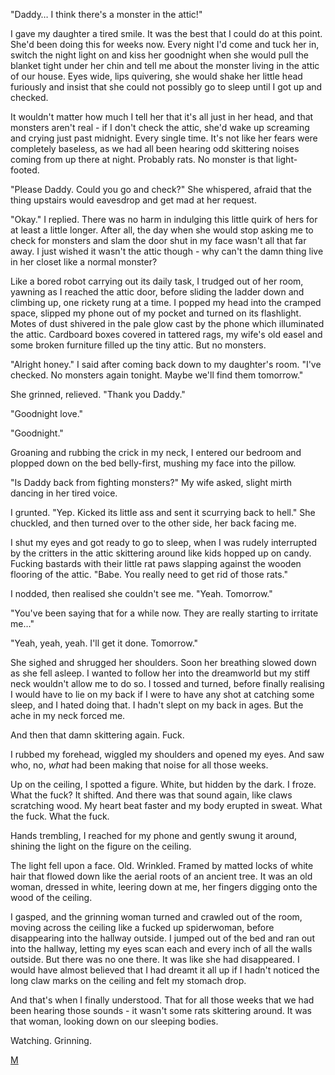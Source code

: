 "Daddy… I think there's a monster in the attic!"

I gave my daughter a tired smile. It was the best that I could do at this point. She'd been doing this for weeks now. Every night I'd come and tuck her in, switch the night light on and kiss her goodnight when she would pull the blanket tight under her chin and tell me about the monster living in the attic of our house. Eyes wide, lips quivering, she would shake her little head furiously and insist that she could not possibly go to sleep until I got up and checked.

It wouldn't matter how much I tell her that it's all just in her head, and that monsters aren't real - if I don't check the attic, she'd wake up screaming and crying just past midnight. Every single time. It's not like her fears were completely baseless, as we had all been hearing odd skittering noises coming from up there at night. Probably rats. No monster is that light-footed.

"Please Daddy. Could you go and check?" She whispered, afraid that the thing upstairs would eavesdrop and get mad at her request.

"Okay." I replied. There was no harm in indulging this little quirk of hers for at least a little longer. After all, the day when she would stop asking me to check for monsters and slam the door shut in my face wasn't all that far away. I just wished it wasn't the attic though - why can't the damn thing live in her closet like a normal monster?

Like a bored robot carrying out its daily task, I trudged out of her room, yawning as I reached the attic door, before sliding the ladder down and climbing up, one rickety rung at a time. I popped my head into the cramped space, slipped my phone out of my pocket and turned on its flashlight. Motes of dust shivered in the pale glow cast by the phone which illuminated the attic. Cardboard boxes covered in tattered rags, my wife's old easel and some broken furniture filled up the tiny attic. But no monsters. 

"Alright honey." I said after coming back down to my daughter's room. "I've checked. No monsters again tonight. Maybe we'll find them tomorrow." 

She grinned, relieved. "Thank you Daddy." 

"Goodnight love." 

"Goodnight."

Groaning and rubbing the crick in my neck, I entered our bedroom and plopped down on the bed belly-first, mushing my face into the pillow.

"Is Daddy back from fighting monsters?" My wife asked, slight mirth dancing in her tired voice.

I grunted. "Yep. Kicked its little ass and sent it scurrying back to hell." She chuckled, and then turned over to the other side, her back facing me.

I shut my eyes and got ready to go to sleep, when I was rudely interrupted by the critters in the attic skittering around like kids hopped up on candy. Fucking bastards with their little rat paws slapping against the wooden flooring of the attic. "Babe. You really need to get rid of those rats."

I nodded, then realised she couldn't see me. "Yeah. Tomorrow." 

"You've been saying that for a while now. They are really starting to irritate me…" 

"Yeah, yeah, yeah. I'll get it done. Tomorrow."

She sighed and shrugged her shoulders. Soon her breathing slowed down as she fell asleep. I wanted to follow her into the dreamworld but my stiff neck wouldn't allow me to do so. I tossed and turned, before finally realising I would have to lie on my back if I were to have any shot at catching some sleep, and I hated doing that. I hadn't slept on my back in ages. But the ache in my neck forced me. 

And then that damn skittering again. Fuck.

I rubbed my forehead, wiggled my shoulders and opened my eyes. And saw who, no, *what* had been making that noise for all those weeks. 

Up on the ceiling, I spotted a figure. White, but hidden by the dark. I froze. What the fuck? It shifted. And there was that sound again, like claws scratching wood. My heart beat faster and my body erupted in sweat. What the fuck. What the fuck. 

Hands trembling, I reached for my phone and gently swung it around, shining the light on the figure on the ceiling.

The light fell upon a face. Old. Wrinkled. Framed by matted locks of white hair that flowed down like the aerial roots of an ancient tree. It was an old woman, dressed in white, leering down at me, her fingers digging onto the wood of the ceiling.

I gasped, and the grinning woman turned and crawled out of the room, moving across the ceiling like a fucked up spiderwoman, before disappearing into the hallway outside. I jumped out of the bed and ran out into the hallway, letting my eyes scan each and every inch of all the walls outside. But there was no one there. It was like she had disappeared. I would have almost believed that I had dreamt it all up if I hadn't noticed the long claw marks on the ceiling and felt my stomach drop. 

And that's when I finally understood. That for all those weeks that we had been hearing those sounds - it wasn't some rats skittering around. It was that woman, looking down on our sleeping bodies. 

Watching. Grinning.

[M](https://www.reddit.com/r/Mandahrk/)